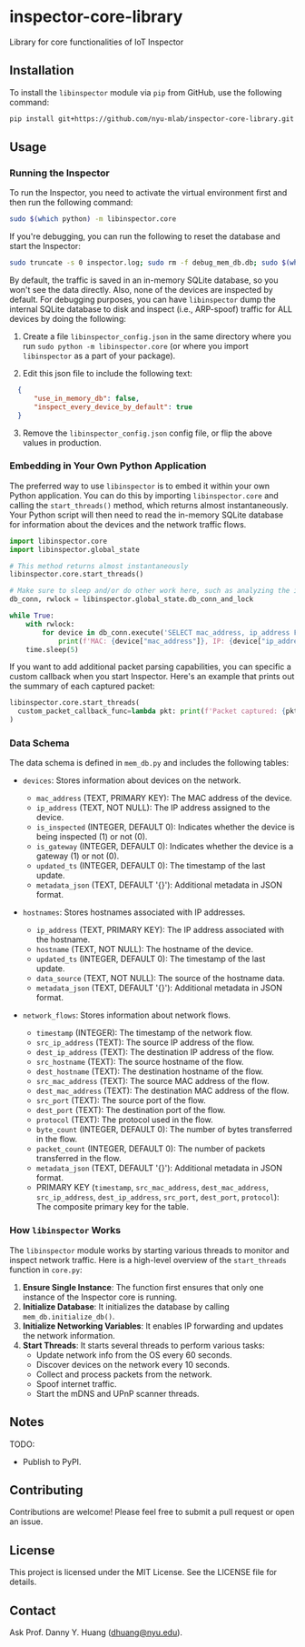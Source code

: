 # inspector-core-library
Library for core functionalities of IoT Inspector

## Installation

To install the `libinspector` module via `pip` from GitHub, use the following command:

```sh
pip install git+https://github.com/nyu-mlab/inspector-core-library.git
```


## Usage

### Running the Inspector

To run the Inspector, you need to activate the virtual environment first and then run the following command:

```sh
sudo $(which python) -m libinspector.core
```

If you're debugging, you can run the following to reset the database and start the Inspector:

```sh
sudo truncate -s 0 inspector.log; sudo rm -f debug_mem_db.db; sudo $(which $(which python)) -m libinspector.core
```

By default, the traffic is saved in an in-memory SQLite database, so you won't see the data directly. Also, none of the devices are inspected by default. For debugging purposes, you can have `libinspector` dump the internal SQLite database to disk and inspect (i.e., ARP-spoof) traffic for ALL devices by doing the following:

1. Create a file `libinspector_config.json` in the same directory where you run `sudo python -m libinspector.core` (or where you import `libinspector` as a part of your package).

2. Edit this json file to include the following text:
```json
  {
      "use_in_memory_db": false,
      "inspect_every_device_by_default": true
  }
```

3. Remove the `libinspector_config.json` config file, or flip the above values in production.


### Embedding in Your Own Python Application

The preferred way to use `libinspector` is to embed it within your own Python application. You can do this by importing `libinspector.core` and calling the `start_threads()` method, which returns almost instantaneously. Your Python script will then need to read the in-memory SQLite database for information about the devices and the network traffic flows.

```python
import libinspector.core
import libinspector.global_state

# This method returns almost instantaneously
libinspector.core.start_threads()

# Make sure to sleep and/or do other work here, such as analyzing the in-memory SQLite database. For example, you can keep printing the device list from the `devices` table.
db_conn, rwlock = libinspector.global_state.db_conn_and_lock

while True:
    with rwlock:
        for device in db_conn.execute('SELECT mac_address, ip_address FROM devices').fetchall():
            print(f'MAC: {device["mac_address"]}, IP: {device["ip_address"]}')
    time.sleep(5)

```

If you want to add additional packet parsing capabilities, you can specific a custom callback when you start Inspector. Here's an example that prints out the summary of each captured packet:

```python
libinspector.core.start_threads(
  custom_packet_callback_func=lambda pkt: print(f'Packet captured: {pkt.summary()}')
)

```

### Data Schema

The data schema is defined in `mem_db.py` and includes the following tables:

- `devices`: Stores information about devices on the network.
  - `mac_address` (TEXT, PRIMARY KEY): The MAC address of the device.
  - `ip_address` (TEXT, NOT NULL): The IP address assigned to the device.
  - `is_inspected` (INTEGER, DEFAULT 0): Indicates whether the device is being inspected (1) or not (0).
  - `is_gateway` (INTEGER, DEFAULT 0): Indicates whether the device is a gateway (1) or not (0).
  - `updated_ts` (INTEGER, DEFAULT 0): The timestamp of the last update.
  - `metadata_json` (TEXT, DEFAULT '{}'): Additional metadata in JSON format.

- `hostnames`: Stores hostnames associated with IP addresses.
  - `ip_address` (TEXT, PRIMARY KEY): The IP address associated with the hostname.
  - `hostname` (TEXT, NOT NULL): The hostname of the device.
  - `updated_ts` (INTEGER, DEFAULT 0): The timestamp of the last update.
  - `data_source` (TEXT, NOT NULL): The source of the hostname data.
  - `metadata_json` (TEXT, DEFAULT '{}'): Additional metadata in JSON format.

- `network_flows`: Stores information about network flows.
  - `timestamp` (INTEGER): The timestamp of the network flow.
  - `src_ip_address` (TEXT): The source IP address of the flow.
  - `dest_ip_address` (TEXT): The destination IP address of the flow.
  - `src_hostname` (TEXT): The source hostname of the flow.
  - `dest_hostname` (TEXT): The destination hostname of the flow.
  - `src_mac_address` (TEXT): The source MAC address of the flow.
  - `dest_mac_address` (TEXT): The destination MAC address of the flow.
  - `src_port` (TEXT): The source port of the flow.
  - `dest_port` (TEXT): The destination port of the flow.
  - `protocol` (TEXT): The protocol used in the flow.
  - `byte_count` (INTEGER, DEFAULT 0): The number of bytes transferred in the flow.
  - `packet_count` (INTEGER, DEFAULT 0): The number of packets transferred in the flow.
  - `metadata_json` (TEXT, DEFAULT '{}'): Additional metadata in JSON format.
  - PRIMARY KEY (`timestamp`, `src_mac_address`, `dest_mac_address`, `src_ip_address`, `dest_ip_address`, `src_port`, `dest_port`, `protocol`): The composite primary key for the table.

### How `libinspector` Works

The `libinspector` module works by starting various threads to monitor and inspect network traffic. Here is a high-level overview of the `start_threads` function in `core.py`:

1. **Ensure Single Instance**: The function first ensures that only one instance of the Inspector core is running.
2. **Initialize Database**: It initializes the database by calling `mem_db.initialize_db()`.
3. **Initialize Networking Variables**: It enables IP forwarding and updates the network information.
4. **Start Threads**: It starts several threads to perform various tasks:
   - Update network info from the OS every 60 seconds.
   - Discover devices on the network every 10 seconds.
   - Collect and process packets from the network.
   - Spoof internet traffic.
   - Start the mDNS and UPnP scanner threads.


## Notes

TODO:
 - Publish to PyPI.


## Contributing

Contributions are welcome! Please feel free to submit a pull request or open an issue.

## License

This project is licensed under the MIT License. See the LICENSE file for details.

## Contact

Ask Prof. Danny Y. Huang (dhuang@nyu.edu).

